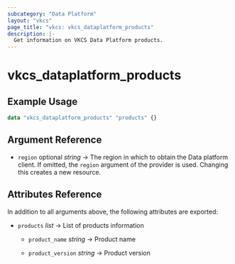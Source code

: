 ```yaml
---
subcategory: "Data Platform"
layout: "vkcs"
page_title: "vkcs: vkcs_dataplatform_products"
description: |-
  Get information on VKCS Data Platform products.
---
```


# vkcs_dataplatform_products



## Example Usage

```terraform
data "vkcs_dataplatform_products" "products" {}
```

## Argument Reference
- `region` optional *string* &rarr;  The region in which to obtain the Data platform client. If omitted, the `region` argument of the provider is used. Changing this creates a new resource.


## Attributes Reference
In addition to all arguments above, the following attributes are exported:
- `products`  *list* &rarr;  List of products information
  - `product_name` *string* &rarr;  Product name

  - `product_version` *string* &rarr;  Product version



